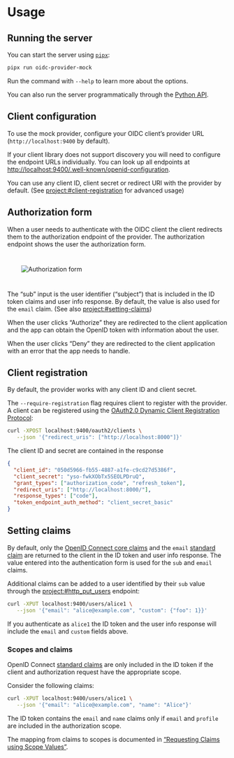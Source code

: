 # Usage

## Running the server

You can start the server using [`pipx`](https://pipx.pypa.io/latest/installation/):

```bash
pipx run oidc-provider-mock
```

Run the command with `--help` to learn more about the options.

You can also run the server programmatically through the [Python API](project:#api).

## Client configuration

To use the mock provider, configure your OIDC client’s provider URL
(`http://localhost:9400` by default).

If your client library does not support discovery you will need to configure
the endpoint URLs individually. You can look up all endpoints at
<http://localhost:9400/.well-known/openid-configuration>.

You can use any client ID, client secret or redirect URI with the provider by
default. (See <project:#client-registration> for advanced usage)

## Authorization form

When a user needs to authenticate with the OIDC client the client redirects them
to the authorization endpoint of the provider. The authorization endpoint shows
the user the authorization form.

<div class="app-frame mac wireframe" style="margin: 2.5rem 2rem">
<img src="_static/auth-form.webp" alt="Authorization form">
</div>

The “sub” input is the user identifier (“subject”) that is included in the ID
token claims and user info response. By default, the value is also used for the
`email` claim. (See also <project:#setting-claims>)

When the user clicks “Authorize” they are redirected to the client application
and the app can obtain the OpenID token with information about the user.

When the user clicks “Deny” they are redirected to the client application with
an error that the app needs to handle.

## Client registration

By default, the provider works with any client ID and client secret.

The `--require-registration` flag requires client to register with the provider.
A client can be registered using the [OAuth2.0 Dynamic Client Registration
Protocol](https://datatracker.ietf.org/doc/html/rfc7591):

```bash
curl -XPOST localhost:9400/oauth2/clients \
   --json '{"redirect_uris": ["http://localhost:8000"]}'
```

The client ID and secret are contained in the response

```json
{
  "client_id": "050d5966-fb55-4887-a1fe-c9cd27d5386f",
  "client_secret": "yso-fwkXObTx5SEOLPDruQ",
  "grant_types": ["authorization_code", "refresh_token"],
  "redirect_uris": ["http://localhost:8000/"],
  "response_types": ["code"],
  "token_endpoint_auth_method": "client_secret_basic"
}
```

## Setting claims

By default, only the [OpenID Connect core claims][core claims] and the `email`
[standard claim][standard claims] are returned to the client in the ID token and
user info response. The value entered into the authentication form is used for
the `sub` and `email` claims.

Additional claims can be added to a user identified by their `sub` value through
the <project:#http_put_users> endpoint:

```bash
curl -XPUT localhost:9400/users/alice1 \
   --json '{"email": "alice@example.com", "custom": {"foo": 1}}'
```

If you authenticate as `alice1` the ID token and the user info response will
include the `email` and `custom` fields above.

### Scopes and claims

OpenID Connect [standard claims][] are only included in the ID token if the
client and authorization request have the appropriate scope.

Consider the following claims:

```bash
curl -XPUT localhost:9400/users/alice1 \
   --json '{"email": "alice@example.com", "name": "Alice"}'
```

The ID token contains the `email` and `name` claims only if `email` and
`profile` are included in the authorization scope.

The mapping from claims to scopes is documented in [“Requesting Claims using
Scope Values”][scope claims].

[core claims]: https://openid.net/specs/openid-connect-core-1_0.html#IDToken
[standard claims]: https://openid.net/specs/openid-connect-core-1_0.html#StandardClaims
[scope claims]: https://openid.net/specs/openid-connect-core-1_0.html#ScopeClaims
